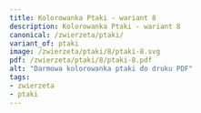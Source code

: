 ```yaml
---
title: Kolorowanka Ptaki - wariant 8
description: Kolorowanka Ptaki - wariant 8
canonical: /zwierzeta/ptaki/
variant_of: ptaki
image: /zwierzeta/ptaki/8/ptaki-8.svg
pdf: /zwierzeta/ptaki/8/ptaki-8.pdf
alt: "Darmowa kolorowanka ptaki do druku PDF"
tags:
- zwierzeta
- ptaki
---
```

